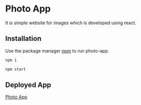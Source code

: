# Photo App

It is simple website for images which is developed using react.

## Installation

Use the package manager [npm](https://www.npmjs.com/) to run photo-app.

```bash
npm i
```

```bash
npm start
```

## Deployed App

[Photo App](https://search-photos-app.herokuapp.com/)
